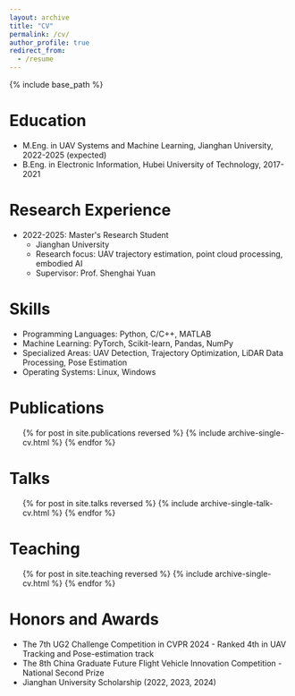 ```yaml
---
layout: archive
title: "CV"
permalink: /cv/
author_profile: true
redirect_from:
  - /resume
---
```


{% include base_path %}

Education
======
* M.Eng. in UAV Systems and Machine Learning, Jianghan University, 2022-2025 (expected)
* B.Eng. in Electronic Information, Hubei University of Technology, 2017-2021

Research Experience
======
* 2022-2025: Master's Research Student
  * Jianghan University
  * Research focus: UAV trajectory estimation, point cloud processing, embodied AI
  * Supervisor: Prof. Shenghai Yuan

Skills
======
* Programming Languages: Python, C/C++, MATLAB
* Machine Learning: PyTorch, Scikit-learn, Pandas, NumPy
* Specialized Areas: UAV Detection, Trajectory Optimization, LiDAR Data Processing, Pose Estimation
* Operating Systems: Linux, Windows

Publications
======
  <ul>{% for post in site.publications reversed %}
    {% include archive-single-cv.html %}
  {% endfor %}</ul>
  
Talks
======
  <ul>{% for post in site.talks reversed %}
    {% include archive-single-talk-cv.html  %}
  {% endfor %}</ul>
  
Teaching
======
  <ul>{% for post in site.teaching reversed %}
    {% include archive-single-cv.html %}
  {% endfor %}</ul>
  
Honors and Awards
======
* The 7th UG2 Challenge Competition in CVPR 2024 - Ranked 4th in UAV Tracking and Pose-estimation track
* The 8th China Graduate Future Flight Vehicle Innovation Competition - National Second Prize
* Jianghan University Scholarship (2022, 2023, 2024)
